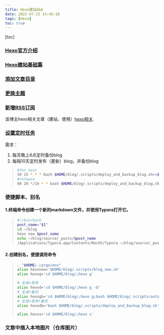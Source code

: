 ```yaml
---
title: Hexo建站Q&A
date: 2022-07-23 14:45:18
tags: [Hexo]
toc: true
---
```


[toc]

### [Hexo官方介绍](https://hexo.io/zh-cn/)

### [Hexo建站基础篇](http://hanyu.fit/2021/06/17/记%20---%20关于近段时间学习的总结(Hexo建站%20--%20基础篇-搭建环境)/)

###  [添加文章目录](https://xyzardq.github.io/2016/11/04/Hexo添加文章目录/)

### [更换主题](https://zhuanlan.zhihu.com/p/137338730) 


### [新增RSS订阅](https://www.google.com.hk/url?sa=t&rct=j&q=&esrc=s&source=web&cd=&ved=2ahUKEwioobuwtOH5AhXnt1YBHThrBVkQFnoECAYQAw&url=https%3A%2F%2Fzhuanlan.zhihu.com%2Fp%2F392900543&usg=AOvVaw2yK-opF-gOHYXKevVeXYPH) 

该博主hexo相关文章（建站、使用）[hexo相关](https://www.zhihu.com/column/c_1402548025064128512).   


### [设置定时任务](https://tooltt.com/crontab/c/118.html)

需求：

1. 每天晚上8点定时备份blog
2. 每隔10天定时发布（更新）blog，并备份blog

>
>```bash
>#for test
>50 15 * * * bash $HOME/blog/.scripts/deploy_and_backup_blog.sh>>$HOME/blog/deployment.log
>#release 
>00 20 */10 * * bash $HOME/blog/.scripts/deploy_and_backup_blog.sh>>$HOME/blog/deployment.log
>
>```
>



### 便捷脚本、别名

#### 1.终端命令创建一个新的markdown文件，并使用Typora打开它。

>  ```bash
>  #!/bin/bash
>  post_name="$1"
>  cd ~/blog
>  hexo new $post_name
>  echo ~/blog/source/_posts/$post_name
>  /Applications/Typora.app/Contents/MacOS/Typora ~/blog/source/_posts/$post_name.md &
>  ```

#### 2.创建别名，便捷调用命令

> ```bash
> . "$HOME/.cargo/env"
> alias hexonew='$HOME/blog/.scripts/blog_new.sh'
> alias hexog='cd $HOME/blog/;hexo g'
> 
> # 生成+发布
> alias hexod='cd $HOME/blog/;hexo g -d'
> # 生成+备份
> alias hexogb='cd $HOME/blog/;hexo g;bash $HOME/blog/.scripts/autoUpload.sh'
> # 生成+发布+备份
> alias hexodb='bash $HOME/blog/.scripts/deploy_and_backup_blog.sh'
> 
> alias hexos='cd $HOME/blog/;hexo s'
> ```



### 文章中插入本地图片（仓库图片）[](https://hexo.io/zh-cn/docs/asset-folders.html)







